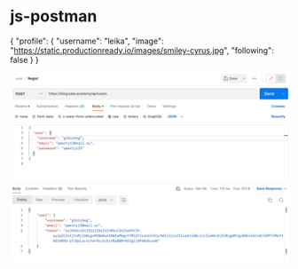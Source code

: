 # js-postman
{
    "profile": {
        "username": "leika",
        "image": "https://static.productionready.io/images/smiley-cyrus.jpg",
        "following": false
    }
}

![Image alt](https://github.com/distant007/js-postman/raw/main/image_2022-09-20_14-44-22.png)

